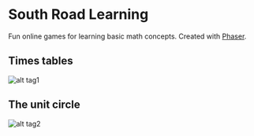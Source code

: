 # South Road Learning
Fun online games for learning basic math concepts.
Created with [Phaser](http://phaser.io).

## Times tables
![alt tag1](https://github.com/jperdomo23/archimedesmath/blob/master/screenshots/2017-02-21.PNG)

## The unit circle
![alt tag2](https://github.com/jperdomo23/southroadlearning/blob/master/screenshots/2017-03-13_UnitCircle.PNG)
